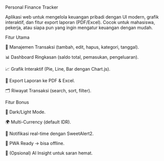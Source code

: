 ﻿Personal Finance Tracker 

Aplikasi web untuk mengelola keuangan pribadi dengan UI modern, grafik interaktif, dan fitur export laporan (PDF/Excel).
Cocok untuk mahasiswa, pekerja, atau siapa pun yang ingin mengatur keuangan dengan mudah.


Fitur Utama

📌 Manajemen Transaksi (tambah, edit, hapus, kategori, tanggal).

📊 Dashboard Ringkasan (saldo total, pemasukan, pengeluaran).

📈 Grafik Interaktif (Pie, Line, Bar dengan Chart.js).

📂 Export Laporan ke PDF & Excel.

🗂️ Riwayat Transaksi (search, sort, filter).



Fitur Bonus

🌙 Dark/Light Mode.

🌍 Multi-Currency (default IDR).

🔔 Notifikasi real-time dengan SweetAlert2.

📱 PWA Ready → bisa offline.

🤖 (Opsional) AI Insight untuk saran hemat.


